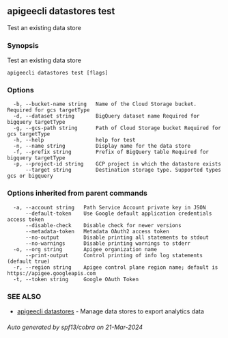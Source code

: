 ## apigeecli datastores test

Test an existing data store

### Synopsis

Test an existing data store

```
apigeecli datastores test [flags]
```

### Options

```
  -b, --bucket-name string   Name of the Cloud Storage bucket. Required for gcs targetType
  -d, --dataset string       BigQuery dataset name Required for bigquery targetType
  -g, --gcs-path string      Path of Cloud Storage bucket Required for gcs targetType
  -h, --help                 help for test
  -n, --name string          Display name for the data store
  -f, --prefix string        Prefix of BigQuery table Required for bigquery targetType
  -p, --project-id string    GCP project in which the datastore exists
      --target string        Destination storage type. Supported types gcs or bigquery
```

### Options inherited from parent commands

```
  -a, --account string   Path Service Account private key in JSON
      --default-token    Use Google default application credentials access token
      --disable-check    Disable check for newer versions
      --metadata-token   Metadata OAuth2 access token
      --no-output        Disable printing all statements to stdout
      --no-warnings      Disable printing warnings to stderr
  -o, --org string       Apigee organization name
      --print-output     Control printing of info log statements (default true)
  -r, --region string    Apigee control plane region name; default is https://apigee.googleapis.com
  -t, --token string     Google OAuth Token
```

### SEE ALSO

* [apigeecli datastores](apigeecli_datastores.md)	 - Manage data stores to export analytics data

###### Auto generated by spf13/cobra on 21-Mar-2024
